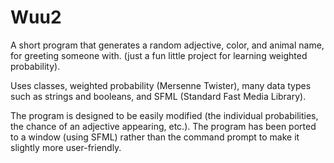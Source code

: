 # Wuu2

A short program that generates a random adjective, color, and animal name, for greeting someone with. (just a fun little project for learning weighted probability).

Uses classes, weighted probability (Mersenne Twister), many data types such as strings and booleans, and SFML (Standard Fast Media Library).

The program is designed to be easily modified (the individual probabilities, the chance of an adjective appearing, etc.).
The program has been ported to a window (using SFML) rather than the command prompt to make it slightly more user-friendly.
